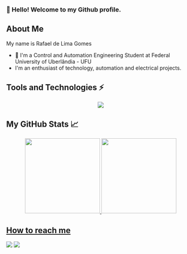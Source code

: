 ### 👋 Hello! Welcome to my Github profile.

## About Me

My name is Rafael de Lima Gomes

- 📖 I'm a Control and Automation Engineering Student at Federal University of Uberlândia - UFU
- I'm an enthusiast of technology, automation and electrical projects.
  


## Tools and Technologies ⚡

<p align="center">
  <a href="https://skillicons.dev">
    <img src="https://skillicons.dev/icons?i=vscode,python,arduino,matlab,c,vim,autocad," />
  </a>
</p>

## My GitHub Stats 📈

<div align="center">
  <a href="https://github.com/lgrafael">
  <img height="200em" src="https://github-readme-stats.vercel.app/api?username=lgrafael&theme=blue-green&show_icons=true&include_all_commits=true"/>
  <img height="200em" src="https://github-readme-stats.vercel.app/api/top-langs/?username=lgrafael&layout=compact&langs_count=7&theme=blue-green"/>
</div>

## How to reach me
<div>
  <a href="https://www.linkedin.com/in/rafael-de-lima-gomes/" target="_blank" rel="noopener noreferrer"><img src="https://img.shields.io/badge/LinkedIn-0077B5?style=for-the-badge&logo=linkedin&logoColor=white"/></a>
  <a href="mailto:rafaelimag2@gmail.com" target="_blank" rel="noopener noreferrer"><img src="https://img.shields.io/badge/Gmail-D14836?style=for-the-badge&logo=gmail&logoColor=white" /></a>
</div>

<!--
**lgrafael/lgrafael** is a ✨ _special_ ✨ repository because its `README.md` (this file) appears on your GitHub profile.

Here are some ideas to get you started:

- 🔭 I’m currently working on ...
- 🌱 I’m currently learning ...
- 👯 I’m looking to collaborate on ...
- 🤔 I’m looking for help with ...
- 💬 Ask me about ...
- 📫 How to reach me: ...
- 😄 Pronouns: ...
- ⚡ Fun fact: ...
-->
